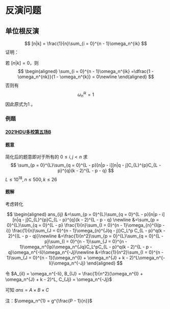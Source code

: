 # **反演问题**

## **单位根反演**


$$
[n|k] = \frac{1}{n}\sum_{i = 0}^{n - 1}\omega_n^{ik}
$$
 证明：

若 $[n|k] = 0$，则
$$
\begin{aligned}
\sum_{i = 0}^{n - 1}\omega_n^{ik} 
=\dfrac{1 - \omega_n^{nk}}{1 - \omega_n^{k}} = 0\newline
\end{aligned}
$$
否则有
$$
\omega_n^{ik} = 1
$$
因此原式为1 。

### 例题

#### [2021HDU多校第五场B](https://acm.hdu.edu.cn/showproblem.php?pid=7013)

#### 题意

简化后的题意即对于所有的 $0 \le i, j < n$ 求
$$
\sum_{p = 0}^{L}\sum_{q = 0}^{L - p}[n|p - i][n|q - j]C_{L}^{p}C_{L - p}^{q}(k - 2)^{L - p - q}
$$
$L \le 10^{18}, n \le 500, k \le 26$

#### 题解

考虑转化


$$
\begin{aligned}
ans_{ij} &=\sum_{p = 0}^{L}\sum_{q = 0}^{L - p}[n|p - i][n|q - j]C_{L}^{p}C_{L - p}^{q}(k - 2)^{L - p - q} \newline
 &=\sum_{p = 0}^{L}\sum_{q = 0}^{L - p} \frac{1}{n}\sum_{I = 0}^{n - 1}\omega_{n}^{I(p - i)} \frac{1}{n}\sum_{J = 0}^{n - 1}\omega_{n}^{J(q - j)}C_L^p C_{L - p}^q(k - 2)^{(L - p - q)}\newline
 &=\frac{1}{n^2}\sum_{p = 0}^{L}\sum_{q = 0}^{L - p}\sum_{I = 0}^{n - 1}\sum_{J = 0}^{n - 1}\omega_n^{Ip}\omega_n^{Jq}C_L^pC_{L - p}^q(k - 2)^{L - p - q}\omega_n^{-Ii}\omega_n^{-Jj}\newline
 &=\frac{1}{n^2}\sum_{I = 0}^{n - 1}\sum_{J = 0}^{n - 1}(\omega_n^{I} + \omega_n^{J} + k - 2)^L\omega_n^{-Ii}\omega_n^{-Jj}
\end{aligned}
$$


令 $A_{iI} = \omega_n^{-Ii}, B_{IJ} = \frac{1}{n^2}(\omega_n^{I} + \omega_n^{J} + k - 2)^L, C_{Jj} = \omega_n^{-Jj}$

可知 $ans = A\times B \times C$

注：$\omega_n^{1} = g^{\frac{P - 1}{n}}$